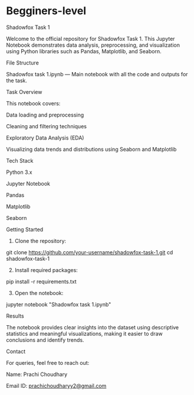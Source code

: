 # Begginers-level
Shadowfox Task 1

Welcome to the official repository for Shadowfox Task 1. This Jupyter Notebook demonstrates data analysis, preprocessing, and visualization using Python libraries such as Pandas, Matplotlib, and Seaborn.

File Structure

Shadowfox task 1.ipynb — Main notebook with all the code and outputs for the task.


Task Overview

This notebook covers:

 Data loading and preprocessing

 Cleaning and filtering techniques

 Exploratory Data Analysis (EDA)

 Visualizing data trends and distributions using Seaborn and Matplotlib


 Tech Stack

Python 3.x

Jupyter Notebook

Pandas

Matplotlib

Seaborn

 Getting Started

1. Clone the repository:

git clone https://github.com/your-username/shadowfox-task-1.git
cd shadowfox-task-1


2. Install required packages:

pip install -r requirements.txt


3. Open the notebook:

jupyter notebook "Shadowfox task 1.ipynb"



 Results

The notebook provides clear insights into the dataset using descriptive statistics and meaningful visualizations, making it easier to draw conclusions and identify trends.

Contact

For queries, feel free to reach out:

Name: Prachi Choudhary

Email ID: prachichoudharyy2@gmail.com



